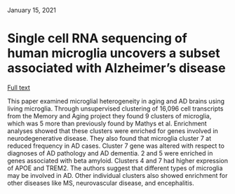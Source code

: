 January 15, 2021

# Single cell RNA sequencing of human microglia uncovers a subset associated with Alzheimer’s disease

[Full text](https://www.nature.com/articles/s41467-020-19737-2)

This paper examined microglial heterogeneity in aging and AD brains using living
microglia. Through unsupervised clustering of 16,096 cell transcripts from the
Memory and Aging project they found 9 clusters of microglia, which was 5 more
than previously found by Mathys et al. Enrichment analyses showed that these
clusters were enriched for genes involved in neurodegenerative disease. They
also found that microglia cluster 7 at reduced frequency in AD cases. Cluster 7
gene was altered with respect to diagnoses of AD pathology and AD dementia. 2
and 5 were enriched in genes associated with beta amyloid. Clusters 4 and 7 had
higher expression of APOE and TREM2. The authors suggest that different types of
microglia may be involved in AD. Other individual clusters also showed
enrichment for other diseases like MS, neurovascular disease, and encephalitis.
